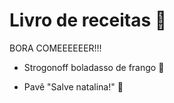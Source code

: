 # Livro de receitas :cake:

BORA COMEEEEEER!!!



- Strogonoff boladasso de frango :chicken:

- Pavê "Salve natalina!" :chocolate_bar:

  